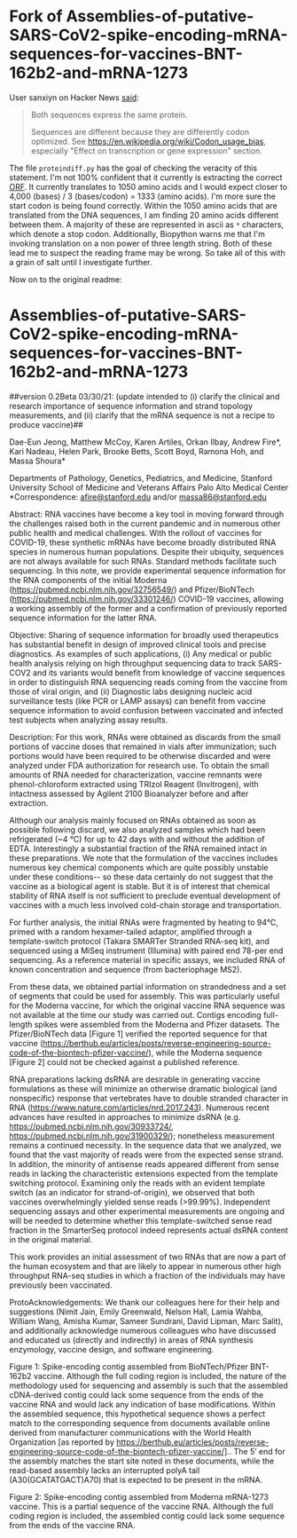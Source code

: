 # Fork of Assemblies-of-putative-SARS-CoV2-spike-encoding-mRNA-sequences-for-vaccines-BNT-162b2-and-mRNA-1273   					 

User sanxiyn on Hacker News [said](https://news.ycombinator.com/item?id=26630537):

> Both sequences express the same protein.
>
> Sequences are different because they are differently codon optimized. See https://en.wikipedia.org/wiki/Codon_usage_bias, especially "Effect on transcription or gene expression" section. 

The file `proteindiff.py` has the goal of checking the veracity of this statement. I'm not 100% confident that it currently is extracting the correct [ORF](https://en.wikipedia.org/wiki/Open_reading_frame).  It currently translates to 1050 amino acids and I would expect closer to 4,000 (bases) / 3 (bases/codon) = 1333 (amino acids).  I'm more sure the start codon is being found correctly. Within the 1050 amino acids that are translated from the DNA sequences, I am finding 20 amino acids different between them.  A majority of these are represented in ascii as `*` characters, which denote a stop codon.  Additionally, Biopython warns me that I'm invoking translation on a non power of three length string.  Both of these lead me to suspect the reading frame may be wrong.  So take all of this with a grain of salt until I investigate further.

Now on to the original readme:

# Assemblies-of-putative-SARS-CoV2-spike-encoding-mRNA-sequences-for-vaccines-BNT-162b2-and-mRNA-1273   					 
##version 0.2Beta 03/30/21: (update intended to (i) clarify the clinical and research importance of sequence information and strand topology measurements, and (ii) clarify that the mRNA sequence is not a recipe to produce vaccine)##

Dae-Eun Jeong, Matthew McCoy, Karen Artiles, Orkan Ilbay, Andrew Fire*, Kari Nadeau, Helen Park, Brooke Betts, Scott Boyd, Ramona Hoh, and Massa Shoura*

Departments of Pathology, Genetics, Pediatrics, and Medicine, Stanford University School of Medicine and Veterans Affairs Palo Alto Medical Center
*Correspondence: afire@stanford.edu and/or massa86@stanford.edu

Abstract: RNA vaccines have become a key tool in moving forward through the challenges raised both in the current pandemic and in numerous other public health and medical challenges.  With the rollout of vaccines for COVID-19, these synthetic mRNAs have become broadly distributed RNA species in numerous human populations.  Despite their ubiquity, sequences are not always available for such RNAs.  Standard methods facilitate such sequencing.  In this note, we provide experimental sequence information for the RNA components of the initial Moderna (https://pubmed.ncbi.nlm.nih.gov/32756549/) and Pfizer/BioNTech (https://pubmed.ncbi.nlm.nih.gov/33301246/) COVID-19 vaccines, allowing a working assembly of the former and a confirmation of previously reported sequence information for the latter RNA.

Objective: Sharing of sequence information for broadly used therapeutics has substantial benefit in design of improved clinical tools and precise diagnostics.  As examples of such applications, (i) Any medical or public health analysis relying on high throughput sequencing data to track SARS-COV2 and its variants would benefit from knowledge of vaccine sequences in order to distinguish RNA sequencing reads coming from the vaccine from those of viral origin, and (ii) Diagnostic labs designing nucleic acid surveillance tests (like PCR or LAMP assays) can benefit from vaccine sequence information to avoid confusion between vaccinated and infected test subjects when analyzing assay results. 

Description: For this work, RNAs were obtained as discards from the small portions of vaccine doses that remained in vials after immunization; such portions would have been required to be otherwise discarded and were analyzed under FDA authorization for research use.  To obtain the small amounts of RNA needed for characterization, vaccine remnants were phenol-chloroform extracted using TRIzol Reagent (Invitrogen), with intactness assessed by Agilent 2100 Bioanalyzer before and after extraction.  

Although our analysis mainly focused on RNAs obtained as soon as possible following discard, we also analyzed samples which had been refrigerated (~4 ℃) for up to 42 days with and without the addition of EDTA.  Interestingly a substantial fraction of the RNA remained intact in these preparations.  We note that the formulation of the vaccines includes numerous key chemical components which are quite possibly unstable under these conditions-- so these data certainly do not suggest that the vaccine as a biological agent is stable.  But it is of interest that chemical stability of RNA itself is not sufficient to preclude eventual development of vaccines with a much less involved cold-chain storage and transportation. 

For further analysis, the initial RNAs were fragmented by heating to 94℃, primed with a random hexamer-tailed adaptor, amplified through a template-switch protocol (Takara SMARTer Stranded RNA-seq kit), and sequenced using a MiSeq instrument (Illumina) with paired end 78-per end sequencing.  As a reference material in specific assays, we included RNA of known concentration and sequence (from bacteriophage MS2).

From these data, we obtained partial information on strandedness and a set of segments that could be used for assembly.  This was particularly useful for the Moderna vaccine, for which the original vaccine RNA sequence was not available at the time our study was carried out.  Contigs encoding full-length spikes were assembled from the Moderna and Pfizer datasets.  The Pfizer/BioNTech data [Figure 1] verified the reported sequence for that vaccine (https://berthub.eu/articles/posts/reverse-engineering-source-code-of-the-biontech-pfizer-vaccine/), while the Moderna sequence [Figure 2] could not be checked against a published reference. 

RNA preparations lacking dsRNA are desirable in generating vaccine formulations as these will minimize an otherwise dramatic biological (and nonspecific) response that vertebrates have to double stranded character in RNA (https://www.nature.com/articles/nrd.2017.243).  Numerous recent advances have resulted in approaches to minimize dsRNA (e.g. https://pubmed.ncbi.nlm.nih.gov/30933724/, https://pubmed.ncbi.nlm.nih.gov/31900329/); nonetheless measurement remains a continued necessity.   In the sequence data that we analyzed, we found that the vast majority of reads were from the expected sense strand.  In addition, the minority of antisense reads appeared different from sense reads in lacking the characteristic extensions expected from the template switching protocol.  Examining only the reads with an evident template switch (as an indicator for strand-of-origin), we observed that both vaccines overwhelmingly yielded sense reads (>99.99%).  Independent sequencing assays and other experimental measurements are ongoing and will be needed to determine whether this template-switched sense read fraction in the SmarterSeq protocol indeed represents actual dsRNA content in the original material.

This work provides an initial assessment of two RNAs that are now a part of the human ecosystem and that are likely to appear in numerous other high throughput RNA-seq studies in which a fraction of the individuals may have previously been vaccinated.

ProtoAcknowledgements: We thank our colleagues here for their help and suggestions (Nimit Jain, Emily Greenwald, Nelson Hall, Lamia Wahba, William Wang, Amisha Kumar, Sameer Sundrani, David Lipman, Marc Salit), and additionally acknowledge numerous colleagues who have discussed and educated us (directly and indirectly) in areas of RNA synthesis enzymology, vaccine design, and software engineering.

Figure 1: Spike-encoding contig assembled from BioNTech/Pfizer BNT-162b2 vaccine.  Although the full coding region is included, the nature of the methodology used for sequencing and assembly is such that the assembled cDNA-derived contig could lack some sequence from the ends of the vaccine RNA and would lack any indication of base modifications.  Within the assembled sequence, this hypothetical sequence shows a perfect match to the corresponding sequence from documents available online derived from manufacturer communications with the World Health Organization [as reported by https://berthub.eu/articles/posts/reverse-engineering-source-code-of-the-biontech-pfizer-vaccine/].. The 5’ end for the assembly matches the start site noted in these documents, while the read-based assembly lacks an interrupted polyA tail (A30(GCATATGACT)A70) that is expected to be present in the mRNA.  

Figure 2: Spike-encoding contig assembled from Moderna mRNA-1273 vaccine.  This is a partial sequence of the vaccine RNA.  Although the full coding region is included, the assembled contig could lack some sequence from the ends of the vaccine RNA.  




